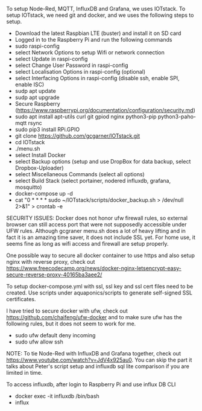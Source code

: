 To setup Node-Red, MQTT, InfluxDB and Grafana, we uses IOTstack.
To setup IOTstack, we need git and docker, and we uses the
following steps to setup.

* Download the latest Raspbian LTE (buster) and install it on SD card
* Logged in to the Raspberry Pi and run the following commands
* sudo raspi-config
* select Network Options to setup Wifi or network connection
* select Update in raspi-config
* select Change User Password in raspi-config
* select Localisation Options in raspi-config (optional)
* select Interfacing Options in raspi-config (disable ssh, enable SPI, enable ISC)
* sudp apt update
* sudp apt upgrade
* Secure Raspberry (https://www.raspberrypi.org/documentation/configuration/security.md)
* sudo apt install apt-utils curl git gpiod nginx python3-pip python3-paho-mqtt rsync 
* sudo pip3 install RPi.GPIO
* git clone https://github.com/gcgarner/IOTstack.git
* cd IOTstack
* ./menu.sh
*   select Install Docker 
*   select Backup options (setup and use DropBox for data backup, select Dropbox-Uploader)
*   select Miscellaneous Commands (select all options)
*   select Build Stack (select portainer, nodered influxdb, grafana, mosquitto)
* docker-compose up -d
* cat "0 * * * * sudo ~/IOTstack/scripts/docker_backup.sh > /dev/null 2>&1" > crontab -e

SECURITY ISSUES:
Docker does not honor ufw firewall rules, so external browser can still access port that were not supposedly accessible under UFW rules. Although gcgraner menu.sh does a lot of heavy lifting and in fact it is an amazing time saver, it does not include SSL yet. For home use, it seems fine as long as wifi access and firewall are setup properly.

One possible way to secure all docker container to use https and also setup nginx with reverse proxy, check out https://www.freecodecamp.org/news/docker-nginx-letsencrypt-easy-secure-reverse-proxy-40165ba3aee2/

To setup docker-compose.yml with ssl, ssl key and ssl cert files need to be created. Use scripts under aquaponics/scripts to generate self-signed SSL certificates.

I have tried to secure docker with ufw, check out https://github.com/chaifeng/ufw-docker and to make sure ufw has the following rules, but it does not seem to work for me.
* sudo ufw default deny incoming
* sudo ufw allow ssh

NOTE:
To tie Node-Red with InfluxDB and Grafana together, check out https://www.youtube.com/watch?v=JdV4x925au0.  You can skip the part it talks about Peter's script setup and influxdb sql lite comparison if you are limited in time.

To access influxdb, after login to Raspberry Pi and use influx DB CLI
* docker exec -it influxdb /bin/bash
* influx
